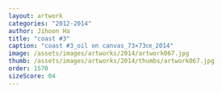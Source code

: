 ```yaml
---
layout: artwork
categories: "2012-2014"
author: Jihoon Ha
title: "coast #3"
caption: "coast #3_oil on canvas_73×73㎝_2014"
image: /assets/images/artworks/2014/artwork067.jpg
thumb: /assets/images/artworks/2014/thumbs/artwork067.jpg
order: 1570
sizeScore: 04
---
```

